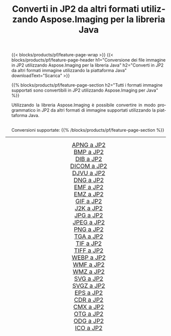 ﻿---
title: Converti in JP2 da altri formati utilizzando Aspose.Imaging per la libreria Java 
weight: 3920
url: /it/java/conversion/to/jp2 
lang: it
langdirlevel: 2
locales: zh-hans,ja,it,ru,de,es,fr,nl,id,lt,pl,pt,vi,tr,ko,zh-hant,ar,hi,th,sv,cs,uk,he
description: Usando Aspose.Imaging puoi convertire in JP2 da altri formati usando Java
---

{{< blocks/products/pf/feature-page-wrap >}}
{{< blocks/products/pf/feature-page-header h1="Conversione dei file immagine in JP2 utilizzando Aspose.Imaging per la libreria Java" h2="Converti in JP2 da altri formati immagine utilizzando la piattaforma Java" downloadText="Scarica" >}}


{{% blocks/products/pf/feature-page-section  h2="Tutti i formati immagine supportati sono convertibili in JP2 utilizzando Aspose.Imaging per Java" %}}
<p align=justify>Utilizzando la libreria Aspose.Imaging è possibile convertire in modo programmatico in JP2 da altri formati di immagine supportati utilizzando la piattaforma Java.</p>
<br/>
Conversioni supportate:
{{% /blocks/products/pf/feature-page-section %}}
<div class="container-fluid productfamilypage bg-gray">
    <div class="convertypes bg-gray agp-content section">
        <div class="container">
		<hr style="margin-left:-20px;"/>
		<div class="row other-converters" style="gap: 10px;font-size: 19px;text-align:center;">
		    <div class='col-md-2 other-converter remove-lp remove-rp'><a href="/imaging/it/java/conversion/apng-to-jp2" style="padding:15px;">APNG a JP2</a></div>
<div class='col-md-2 other-converter remove-lp remove-rp'><a href="/imaging/it/java/conversion/bmp-to-jp2" style="padding:15px;">BMP a JP2</a></div>
<div class='col-md-2 other-converter remove-lp remove-rp'><a href="/imaging/it/java/conversion/dib-to-jp2" style="padding:15px;">DIB a JP2</a></div>
<div class='col-md-2 other-converter remove-lp remove-rp'><a href="/imaging/it/java/conversion/dicom-to-jp2" style="padding:15px;">DICOM a JP2</a></div>
<div class='col-md-2 other-converter remove-lp remove-rp'><a href="/imaging/it/java/conversion/djvu-to-jp2" style="padding:15px;">DJVU a JP2</a></div>
<div class='col-md-2 other-converter remove-lp remove-rp'><a href="/imaging/it/java/conversion/dng-to-jp2" style="padding:15px;">DNG a JP2</a></div>
<div class='col-md-2 other-converter remove-lp remove-rp'><a href="/imaging/it/java/conversion/emf-to-jp2" style="padding:15px;">EMF a JP2</a></div>
<div class='col-md-2 other-converter remove-lp remove-rp'><a href="/imaging/it/java/conversion/emz-to-jp2" style="padding:15px;">EMZ a JP2</a></div>
<div class='col-md-2 other-converter remove-lp remove-rp'><a href="/imaging/it/java/conversion/gif-to-jp2" style="padding:15px;">GIF a JP2</a></div>
<div class='col-md-2 other-converter remove-lp remove-rp'><a href="/imaging/it/java/conversion/j2k-to-jp2" style="padding:15px;">J2K a JP2</a></div>
<div class='col-md-2 other-converter remove-lp remove-rp'><a href="/imaging/it/java/conversion/jpg-to-jp2" style="padding:15px;">JPG a JP2</a></div>
<div class='col-md-2 other-converter remove-lp remove-rp'><a href="/imaging/it/java/conversion/jpeg-to-jp2" style="padding:15px;">JPEG a JP2</a></div>
<div class='col-md-2 other-converter remove-lp remove-rp'><a href="/imaging/it/java/conversion/png-to-jp2" style="padding:15px;">PNG a JP2</a></div>
<div class='col-md-2 other-converter remove-lp remove-rp'><a href="/imaging/it/java/conversion/tga-to-jp2" style="padding:15px;">TGA a JP2</a></div>
<div class='col-md-2 other-converter remove-lp remove-rp'><a href="/imaging/it/java/conversion/tif-to-jp2" style="padding:15px;">TIF a JP2</a></div>
<div class='col-md-2 other-converter remove-lp remove-rp'><a href="/imaging/it/java/conversion/tiff-to-jp2" style="padding:15px;">TIFF a JP2</a></div>
<div class='col-md-2 other-converter remove-lp remove-rp'><a href="/imaging/it/java/conversion/webp-to-jp2" style="padding:15px;">WEBP a JP2</a></div>
<div class='col-md-2 other-converter remove-lp remove-rp'><a href="/imaging/it/java/conversion/wmf-to-jp2" style="padding:15px;">WMF a JP2</a></div>
<div class='col-md-2 other-converter remove-lp remove-rp'><a href="/imaging/it/java/conversion/wmz-to-jp2" style="padding:15px;">WMZ a JP2</a></div>
<div class='col-md-2 other-converter remove-lp remove-rp'><a href="/imaging/it/java/conversion/svg-to-jp2" style="padding:15px;">SVG a JP2</a></div>
<div class='col-md-2 other-converter remove-lp remove-rp'><a href="/imaging/it/java/conversion/svgz-to-jp2" style="padding:15px;">SVGZ a JP2</a></div>
<div class='col-md-2 other-converter remove-lp remove-rp'><a href="/imaging/it/java/conversion/eps-to-jp2" style="padding:15px;">EPS a JP2</a></div>
<div class='col-md-2 other-converter remove-lp remove-rp'><a href="/imaging/it/java/conversion/cdr-to-jp2" style="padding:15px;">CDR a JP2</a></div>
<div class='col-md-2 other-converter remove-lp remove-rp'><a href="/imaging/it/java/conversion/cmx-to-jp2" style="padding:15px;">CMX a JP2</a></div>
<div class='col-md-2 other-converter remove-lp remove-rp'><a href="/imaging/it/java/conversion/otg-to-jp2" style="padding:15px;">OTG a JP2</a></div>
<div class='col-md-2 other-converter remove-lp remove-rp'><a href="/imaging/it/java/conversion/odg-to-jp2" style="padding:15px;">ODG a JP2</a></div>
<div class='col-md-2 other-converter remove-lp remove-rp'><a href="/imaging/it/java/conversion/ico-to-jp2" style="padding:15px;">ICO a JP2</a></div>
                </div>
        </div>
    </div>
</div>
<br/>

